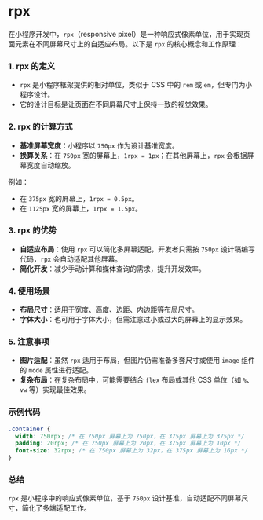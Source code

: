 # rpx
在小程序开发中，`rpx`（responsive pixel）是一种响应式像素单位，用于实现页面元素在不同屏幕尺寸上的自适应布局。以下是 `rpx` 的核心概念和工作原理：

### 1. **rpx 的定义**
- `rpx` 是小程序框架提供的相对单位，类似于 CSS 中的 `rem` 或 `em`，但专门为小程序设计。
- 它的设计目标是让页面在不同屏幕尺寸上保持一致的视觉效果。

### 2. **rpx 的计算方式**
- **基准屏幕宽度**：小程序以 `750px` 作为设计基准宽度。
- **换算关系**：在 `750px` 宽的屏幕上，`1rpx = 1px`；在其他屏幕上，`rpx` 会根据屏幕宽度自动缩放。

例如：
- 在 `375px` 宽的屏幕上，`1rpx = 0.5px`。
- 在 `1125px` 宽的屏幕上，`1rpx = 1.5px`。

### 3. **rpx 的优势**
- **自适应布局**：使用 `rpx` 可以简化多屏幕适配，开发者只需按 `750px` 设计稿编写代码，`rpx` 会自动适配其他屏幕。
- **简化开发**：减少手动计算和媒体查询的需求，提升开发效率。

### 4. **使用场景**
- **布局尺寸**：适用于宽度、高度、边距、内边距等布局尺寸。
- **字体大小**：也可用于字体大小，但需注意过小或过大的屏幕上的显示效果。

### 5. **注意事项**
- **图片适配**：虽然 `rpx` 适用于布局，但图片仍需准备多套尺寸或使用 `image` 组件的 `mode` 属性进行适配。
- **复杂布局**：在复杂布局中，可能需要结合 `flex` 布局或其他 CSS 单位（如 `%`、`vw` 等）实现最佳效果。

### 示例代码
```css
.container {
  width: 750rpx; /* 在 750px 屏幕上为 750px，在 375px 屏幕上为 375px */
  padding: 20rpx; /* 在 750px 屏幕上为 20px，在 375px 屏幕上为 10px */
  font-size: 32rpx; /* 在 750px 屏幕上为 32px，在 375px 屏幕上为 16px */
}
```

### 总结
`rpx` 是小程序中的响应式像素单位，基于 `750px` 设计基准，自动适配不同屏幕尺寸，简化了多端适配工作。